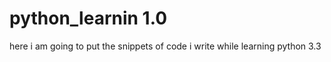 python_learnin 1.0
===

here i am going to put the snippets of code i write while learning python 3.3
